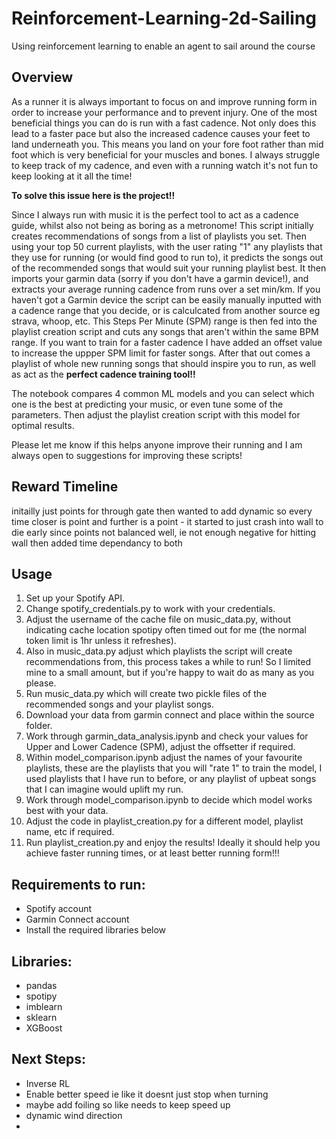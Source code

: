 # Reinforcement-Learning-2d-Sailing
Using reinforcement learning to enable an agent to sail around the course



## Overview
As a runner it is always important to focus on and improve running form in order to increase your performance and to prevent injury. One of the most beneficial things you can do is run with a fast cadence. Not only does this lead to a faster pace but also the increased cadence causes your feet to land underneath you. This means you land on your fore foot rather than mid foot which is very beneficial for your muscles and bones. I always struggle to keep track of my cadence, and even with a running watch it's not fun to keep looking at it all the time!

**To solve this issue here is the project!!**

Since I always run with music it is the perfect tool to act as a cadence guide, whilst also not being as boring as a metronome! This script initially creates recommendations of songs from a list of playlists you set. Then using your top 50 current playlists, with the user rating "1" any playlists that they use for running (or would find good to run to), it predicts the songs out of the recommended songs that would suit your running playlist best. It then imports your garmin data (sorry if you don't have a garmin device!), and extracts your average running cadence from runs over a set min/km. If you haven't got a Garmin device the script can be easily manually inputted with a cadence range that you decide, or is calculcated from another source eg strava, whoop, etc. This Steps Per Minute (SPM) range is then fed into the playlist creation script and cuts any songs that aren't within the same BPM range. If you want to train for a faster cadence I have added an offset value to increase the uppper SPM limit for faster songs. After that out comes a playlist of whole new running songs that should inspire you to run, as well as act as the **perfect cadence training tool!!**

The notebook compares 4 common ML models and you can select which one is the best at predicting your music, or even tune some of the parameters. Then adjust the playlist creation script with this model for optimal results.

Please let me know if this helps anyone improve their running and I am always open to suggestions for improving these scripts!

## Reward Timeline
initailly just points for through gate
then wanted to add dynamic so every time closer is point and further is a point - it started to just crash into wall to die early since points not balanced well, ie not enough negative for hitting wall
then added time dependancy to both

## Usage
1) Set up your Spotify API.
2) Change spotify_credentials.py to work with your credentials.
3) Adjust the username of the cache file on music_data.py, without indicating cache location spotipy often timed out for me (the normal token limit is 1hr unless it refreshes).
4) Also in music_data.py adjust which playlists the script will create recommendations from, this process takes a while to run! So I limited mine to a small amount, but if you're happy to wait do as many as you please.
5) Run music_data.py which will create two pickle files of the recommended songs and your playlist songs.
6) Download your data from garmin connect and place within the source folder.
7) Work through garmin_data_analysis.ipynb and check your values for Upper and Lower Cadence (SPM), adjust the offsetter if required.
8) Within model_comparison.ipynb adjust the names of your favourite playlists, these are the playlists that you will "rate 1" to train the model, I used playlists that I have run to before, or any playlist of upbeat songs that I can imagine would uplift my run.
9) Work through model_comparison.ipynb to decide which model works best with your data.
10) Adjust the code in playlist_creation.py for a different model, playlist name, etc if required.
11) Run playlist_creation.py and enjoy the results! Ideally it should help you achieve faster running times, or at least better running form!!!

## Requirements to run:
* Spotify account
* Garmin Connect account
* Install the required libraries below

## Libraries:
* pandas
* spotipy
* imblearn
* sklearn
* XGBoost

## Next Steps:
* Inverse RL
* Enable better speed ie like it doesnt just stop when turning
* maybe add foiling so like needs to keep speed up
* dynamic wind direction
* 
